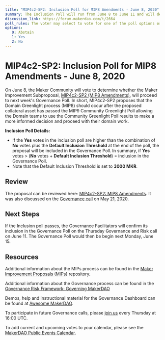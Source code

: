 ```yaml
---
title: "MIP4c2-SP2: Inclusion Poll for MIP8 Amendments - June 8, 2020"
summary: The Inclusion Poll will run from June 8 to June 11 and will determine whether the proposal at hand will proceed to next week's Governance Poll. 
discussion_link: https://forum.makerdao.com/t/2664
poll_rules: The voter may select to vote for one of the poll options or they may elect to abstain from the poll entirely
options:
   0: Abstain
   1: Yes
   2: No
---
```

# MIP4c2-SP2: Inclusion Poll for MIP8 Amendments - June 8, 2020

On June 8, the Maker Community will vote to determine whether the Maker Improvement Subproposal, [MIP4c2-SP2 (MIP8 Amendments)](https://forum.makerdao.com/t/2664), will proceed to next week's Governance Poll. In short, MIP4c2-SP2 proposes that the Domain Greenlight process (MIP8) should occur after the proposed collateral asset has passed the MIP9 Community Greenlight Poll allowing the Domain teams to use the Community Greenlight Poll results to make a more informed decision and proceed with their domain work.

**Inclusion Poll Details:**

- If the **Yes** votes in the inclusion poll are higher than the combination of **No** votes plus the **Default Inclusion Threshold** at the end of the poll, the proposal will be included in the Governance Poll. In summary, if **Yes** votes > (**No** votes + **Default Inclusion Threshold**) = inclusion in the Governance Poll.
- Note that the Default Inclusion Threshold is set to **3000 MKR**.

## Review

The proposal can be reviewed here: [MIP4c2-SP2: MIP8 Amendments](https://forum.makerdao.com/t/2664). It was also discussed on the [Governance call](https://youtu.be/e9GDaRhGZC8?t=1913) on May 21, 2020.

## Next Steps

If the Inclusion poll passes, the Governance Facilitators will confirm its inclusion in the Governance Poll on the Thursday Governance and Risk call on June 11. The Governance Poll would then be begin next Monday, June 15.

## Resources

Additional information about the MIPs process can be found in the [Maker Improvement Proposals (MIPs)](https://github.com/makerdao/mips) repository.

Additional information about the Governance process can be found in the [Governance Risk Framework: Governing MakerDAO](https://community-development.makerdao.com/governance/governance-risk-framework)

Demos, help and instructional material for the Governance Dashboard can be found at [Awesome MakerDAO](https://awesome.makerdao.com/#voting).

To participate in future Governance calls, please [join us](https://community-development.makerdao.com/governance/governance-and-risk-meetings) every Thursday at 16:00 UTC.

To add current and upcoming votes to your calendar, please see the [MakerDAO Public Events Calendar](https://calendar.google.com/calendar/embed?src=makerdao.com_3efhm2ghipksegl009ktniomdk%40group.calendar.google.com&ctz=America%2FLos_Angeles).
